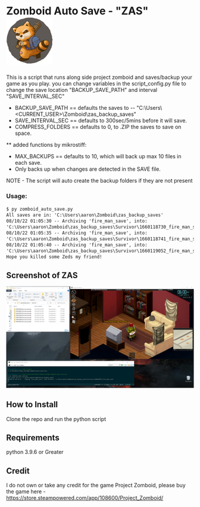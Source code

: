 # Zomboid Auto Save - "ZAS" ![alt text](/images/pz_logo.png "Project Zomboid")
This is a script that runs along side project zomboid and saves/backup your game as you play. you can change variables in the script_config.py file to change the save location "BACKUP_SAVE_PATH" and interval "SAVE_INTERVAL_SEC"


* BACKUP_SAVE_PATH == defaults the saves to -- "C:\Users\\<CURRENT_USER>\Zomboid\zas_backup_saves\"
* SAVE_INTERVAL_SEC == defaults to 300sec/5mins before it will save.
* COMPRESS_FOLDERS == defaults to 0, to .ZIP the saves to save on space.

** added functions by mikrostiff:
* MAX_BACKUPS == defaults to 10, which will back up max 10 files in each save.
* Only backs up when changes are detected in the SAVE file.

NOTE - The script will auto create the backup folders if they are not present

### Usage:
```
$ py zomboid_auto_save.py
All saves are in: 'C:\Users\aaron\Zomboid\zas_backup_saves'
08/10/22 01:05:30 -- Archiving 'fire_man_save', into: 'C:\Users\aaron\Zomboid\zas_backup_saves\Survivor\1660118730_fire_man_save'
08/10/22 01:05:35 -- Archiving 'fire_man_save', into: 'C:\Users\aaron\Zomboid\zas_backup_saves\Survivor\1660118741_fire_man_save'
08/10/22 01:05:40 -- Archiving 'fire_man_save', into: 'C:\Users\aaron\Zomboid\zas_backup_saves\Survivor\1660119052_fire_man_save'
Hope you killed some Zeds my friend!
```

## Screenshot of ZAS
![alt text](/images/zas_example.png "Example using ZAS to save your game")

## How to Install
Clone the repo and run the python script

## Requirements
python 3.9.6 or Greater

## Credit
I do not own or take any credit for the game Project Zomboid, please buy the game here - https://store.steampowered.com/app/108600/Project_Zomboid/ 
